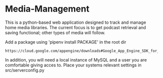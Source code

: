 # Media-Management
This is a python-based web application designed to track and manage home media libraries. The current focus is to get podcast retrieval and saving functional; other types of media will follow.

Add a package using 'pipenv install PACKAGE' in the root dir

	https://cloud.google.com/appengine/downloads#Google_App_Engine_SDK_for_Python
	
In addition, you will need a local instance of MySQL and a user you are comfortable giving acces to. Place your systems relevant settings in src/serverconfig.py